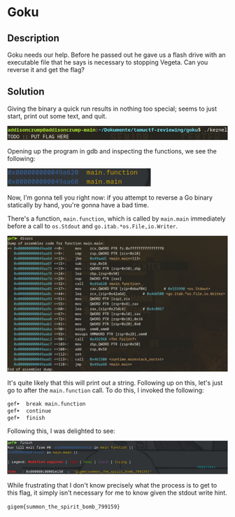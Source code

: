 #  Goku

## Description
Goku needs our help. Before he passed out he gave us a flash drive with an executable file that he says is necessary to stopping Vegeta. Can you reverse it and get the flag?

## Solution

Giving the binary a quick run results in nothing too special; seems to just start, print out some text, and quit.

![](run.png)

Opening up the program in gdb and inspecting the functions, we see the following:

![](gef-begins.png)

Now, I'm gonna tell you right now: if you attempt to reverse a Go binary statically by hand, you're gonna have a bad time.

There's a function, `main.function`, which is called by `main.main` immediately before a call to `os.Stdout` and `go.itab.*os.File,io.Writer`.

![](disassembly.png)

It's quite likely that this will print out a string. Following up on this, let's just go to after the `main.function` call. To do this, I invoked the following:

```
gef➤  break main.function 
gef➤  continue
gef➤  finish
```

Following this, I was delighted to see:

![](finish.png)

While frustrating that I don't know precisely what the process is to get to this flag, it simply isn't necessary for me to know given the stdout write hint.

`gigem{summon_the_spirit_bomb_799159}`